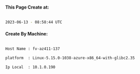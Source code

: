
   
#### This Page Create at:

```bash

2023-06-13 - 08:58:44 UTC

```

#### Create By Machine:

```bash

Host Name : fv-az411-137

platform  : Linux-5.15.0-1038-azure-x86_64-with-glibc2.35

Ip Local  : 10.1.0.190

```

